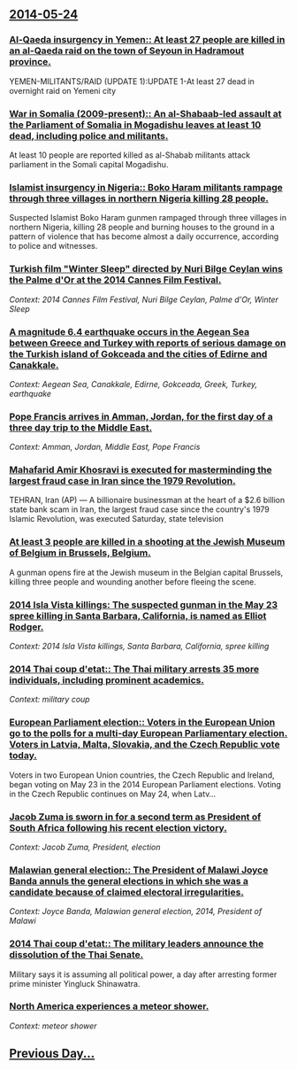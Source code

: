 ## [2014-05-24](/news/2014/05/24/index.md)

### [Al-Qaeda insurgency in Yemen:: At least 27 people are killed in an al-Qaeda raid on the town of Seyoun in Hadramout province. ](/news/2014/05/24/al-qaeda-insurgency-in-yemen-at-least-27-people-are-killed-in-an-al-qaeda-raid-on-the-town-of-seyoun-in-hadramout-province.md)
YEMEN-MILITANTS/RAID (UPDATE 1):UPDATE 1-At least 27 dead in overnight raid on Yemeni city

### [War in Somalia (2009-present):: An al-Shabaab-led assault at the Parliament of Somalia in Mogadishu leaves at least 10 dead, including police and militants. ](/news/2014/05/24/war-in-somalia-2009-present-an-al-shabaab-led-assault-at-the-parliament-of-somalia-in-mogadishu-leaves-at-least-10-dead-including-pol.md)
At least 10 people are reported killed as al-Shabab militants attack parliament in the Somali capital Mogadishu.

### [Islamist insurgency in Nigeria:: Boko Haram militants rampage through three villages in northern Nigeria killing 28 people. ](/news/2014/05/24/islamist-insurgency-in-nigeria-boko-haram-militants-rampage-through-three-villages-in-northern-nigeria-killing-28-people.md)
Suspected Islamist Boko Haram gunmen rampaged through three villages in northern Nigeria, killing 28 people and burning houses to the ground in a pattern of violence that has become almost a daily occurrence, according to police and witnesses.

### [Turkish film "Winter Sleep" directed by Nuri Bilge Ceylan wins the Palme d'Or at the 2014 Cannes Film Festival. ](/news/2014/05/24/turkish-film-winter-sleep-directed-by-nuri-bilge-ceylan-wins-the-palme-d-or-at-the-2014-cannes-film-festival.md)
_Context: 2014 Cannes Film Festival, Nuri Bilge Ceylan, Palme d'Or, Winter Sleep_

### [A magnitude 6.4 earthquake occurs in the Aegean Sea between Greece and Turkey with reports of serious damage on the Turkish island of Gokceada and the cities of Edirne and Canakkale. ](/news/2014/05/24/a-magnitude-6-4-earthquake-occurs-in-the-aegean-sea-between-greece-and-turkey-with-reports-of-serious-damage-on-the-turkish-island-of-gapkass.md)
_Context: Aegean Sea, Canakkale, Edirne, Gokceada, Greek, Turkey, earthquake_

### [Pope Francis arrives in Amman, Jordan, for the first day of a three day trip to the Middle East. ](/news/2014/05/24/pope-francis-arrives-in-amman-jordan-for-the-first-day-of-a-three-day-trip-to-the-middle-east.md)
_Context: Amman, Jordan, Middle East, Pope Francis_

### [Mahafarid Amir Khosravi is executed for masterminding the largest fraud case in Iran since the 1979 Revolution. ](/news/2014/05/24/mahafarid-amir-khosravi-is-executed-for-masterminding-the-largest-fraud-case-in-iran-since-the-1979-revolution.md)
TEHRAN, Iran (AP) — A billionaire businessman at the heart of a $2.6 billion state bank scam in Iran, the largest fraud case since the country&#39;s 1979 Islamic Revolution, was executed Saturday, state television

### [At least 3 people are killed in a shooting at the Jewish Museum of Belgium in Brussels, Belgium. ](/news/2014/05/24/at-least-3-people-are-killed-in-a-shooting-at-the-jewish-museum-of-belgium-in-brussels-belgium.md)
A gunman opens fire at the Jewish museum in the Belgian capital Brussels, killing three people and wounding another before fleeing the scene.

### [2014 Isla Vista killings: The suspected gunman in the May 23 spree killing in Santa Barbara, California, is named as Elliot Rodger. ](/news/2014/05/24/2014-isla-vista-killings-the-suspected-gunman-in-the-may-23-spree-killing-in-santa-barbara-california-is-named-as-elliot-rodger.md)
_Context: 2014 Isla Vista killings, Santa Barbara, California, spree killing_

### [2014 Thai coup d'etat:: The Thai military arrests 35 more individuals, including prominent academics. ](/news/2014/05/24/2014-thai-coup-d-a-c-tat-the-thai-military-arrests-35-more-individuals-including-prominent-academics.md)
_Context: military coup_

### [European Parliament election:: Voters in the European Union go to the polls for a multi-day European Parliamentary election. Voters in Latvia, Malta, Slovakia, and the Czech Republic vote today. ](/news/2014/05/24/european-parliament-election-voters-in-the-european-union-go-to-the-polls-for-a-multi-day-european-parliamentary-election-voters-in-latvi.md)
Voters in two European Union countries, the Czech Republic and Ireland, began voting on May 23 in the 2014 European Parliament elections. Voting in the Czech Republic continues on May 24, when Latv…

### [Jacob Zuma is sworn in for a second term as President of South Africa following his recent election victory. ](/news/2014/05/24/jacob-zuma-is-sworn-in-for-a-second-term-as-president-of-south-africa-following-his-recent-election-victory.md)
_Context: Jacob Zuma, President, election_

### [Malawian general election:: The President of Malawi Joyce Banda annuls the general elections in which she was a candidate because of claimed electoral irregularities. ](/news/2014/05/24/malawian-general-election-the-president-of-malawi-joyce-banda-annuls-the-general-elections-in-which-she-was-a-candidate-because-of-claimed.md)
_Context: Joyce Banda, Malawian general election, 2014, President of Malawi_

### [2014 Thai coup d'etat:: The military leaders announce the dissolution of the Thai Senate. ](/news/2014/05/24/2014-thai-coup-d-a-c-tat-the-military-leaders-announce-the-dissolution-of-the-thai-senate.md)
Military says it is assuming all political power, a day after arresting former prime minister Yingluck Shinawatra.

### [North America experiences a meteor shower. ](/news/2014/05/24/north-america-experiences-a-meteor-shower.md)
_Context: meteor shower_

## [Previous Day...](/news/2014/05/23/index.md)

